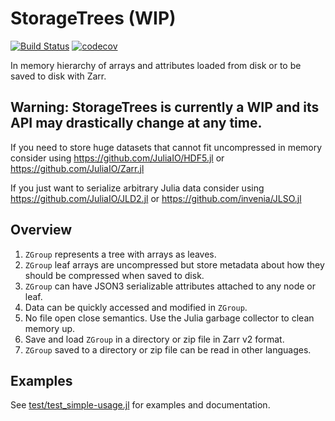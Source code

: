 # StorageTrees (WIP)

[![Build Status](https://github.com/medyan-dev/StorageTrees.jl/workflows/CI/badge.svg)](https://github.com/medyan-dev/StorageTrees.jl/actions)
[![codecov](https://codecov.io/gh/medyan-dev/StorageTrees.jl/branch/main/graph/badge.svg?token=UUOFUEIX8K)](https://codecov.io/gh/medyan-dev/StorageTrees.jl)

In memory hierarchy of arrays and attributes loaded from disk or to be saved to disk with Zarr.

## Warning: StorageTrees is currently a WIP and its API may drastically change at any time.

If you need to store huge datasets that cannot fit uncompressed in memory consider using https://github.com/JuliaIO/HDF5.jl or https://github.com/JuliaIO/Zarr.jl

If you just want to serialize arbitrary Julia data consider using https://github.com/JuliaIO/JLD2.jl or https://github.com/invenia/JLSO.jl

## Overview

1. `ZGroup` represents a tree with arrays as leaves.
1. `ZGroup` leaf arrays are uncompressed but store metadata about how they should be compressed when saved to disk.
1. `ZGroup` can have JSON3 serializable attributes attached to any node or leaf.
1. Data can be quickly accessed and modified in `ZGroup`.
1. No file open close semantics. Use the Julia garbage collector to clean memory up.
1. Save and load `ZGroup` in a directory or zip file in Zarr v2 format.
1. `ZGroup` saved to a directory or zip file can be read in other languages.


## Examples

See [test/test_simple-usage.jl](test/test_simple-usage.jl) 
for examples and documentation.
